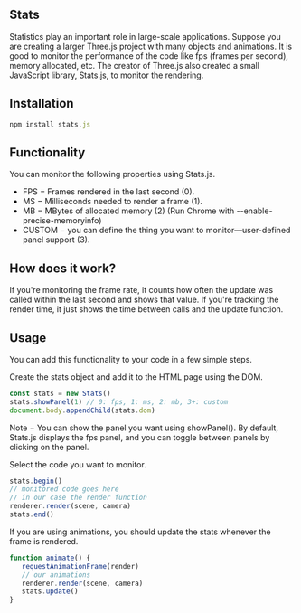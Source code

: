 ## Stats
Statistics play an important role in large-scale applications. Suppose you are creating a larger Three.js project with many objects and animations. It is good to monitor the performance of the code like fps (frames per second), memory allocated, etc. The creator of Three.js also created a small JavaScript library, Stats.js, to monitor the rendering.

## Installation
```js
npm install stats.js
```

## Functionality
You can monitor the following properties using Stats.js.
- FPS − Frames rendered in the last second (0).
- MS − Milliseconds needed to render a frame (1).
- MB − MBytes of allocated memory (2) (Run Chrome with --enable-precise-memoryinfo)
- CUSTOM − you can define the thing you want to monitor—user-defined panel support (3).

## How does it work?
If you're monitoring the frame rate, it counts how often the update was called within the last second and shows that value. If you're tracking the render time, it just shows the time between calls and the update function.

## Usage
You can add this functionality to your code in a few simple steps.

Create the stats object and add it to the HTML page using the DOM.
```js
const stats = new Stats()
stats.showPanel(1) // 0: fps, 1: ms, 2: mb, 3+: custom
document.body.appendChild(stats.dom)
```
Note − You can show the panel you want using showPanel(). By default, Stats.js displays the fps panel, and you can toggle between panels by clicking on the panel.

Select the code you want to monitor.
```js
stats.begin()
// monitored code goes here
// in our case the render function
renderer.render(scene, camera)
stats.end()
```
If you are using animations, you should update the stats whenever the frame is rendered.
```js
function animate() {
   requestAnimationFrame(render)
   // our animations
   renderer.render(scene, camera)
   stats.update()
}
```
